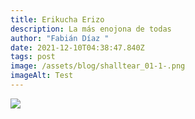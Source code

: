 ```yaml
---
title: Erikucha Erizo
description: La más enojona de todas
author: "Fabián Díaz "
date: 2021-12-10T04:38:47.840Z
tags: post
image: /assets/blog/shalltear_01-1-.png
imageAlt: Test
---
```

![](/assets/blog/shalltear_01-1-.png)